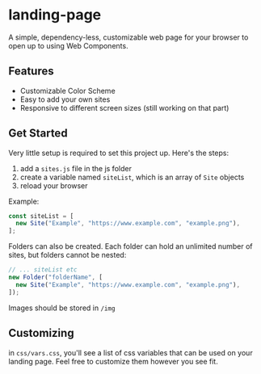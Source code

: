 # landing-page

A simple, dependency-less, customizable web page for your browser to open up to
using Web Components.

## Features

- Customizable Color Scheme
- Easy to add your own sites
- Responsive to different screen sizes (still working on that part)

## Get Started

Very little setup is required to set this project up. Here's the steps:

1. add a `sites.js` file in the js folder
2. create a variable named `siteList`, which is an array of `Site` objects
3. reload your browser

Example:

```js
const siteList = [
  new Site("Example", "https://www.example.com", "example.png"),
];
```

Folders can also be created. Each folder can hold an unlimited number of sites,
but folders cannot be nested:

```js
// ... siteList etc
new Folder("folderName", [
  new Site("Example", "https://www.example.com", "example.png"),
]);
```

Images should be stored in `/img`

## Customizing

in `css/vars.css`, you'll see a list of css variables that can be used on your
landing page. Feel free to customize them however you see fit.
